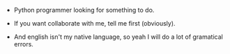 - Python programmer looking for something to do.

- If you want collaborate with me, tell me first (obviously).

- And english isn't my native language, so yeah I will do a lot of gramatical errors.
